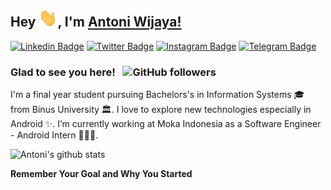 ## Hey <img  src="https://raw.githubusercontent.com/ABSphreak/ABSphreak/master/gifs/Hi.gif" width="30px">, I'm [Antoni Wijaya!](https://github.com/AntoniKwok/)

[![Linkedin Badge](https://img.shields.io/badge/-LinkedIn-0e76a8?style=flat-square&logo=Linkedin&logoColor=white)](https://www.linkedin.com/in/antoni-wijaya-kwok)
[![Twitter Badge](https://img.shields.io/badge/-Twitter-00acee?style=flat-square&logo=Twitter&logoColor=white)](https://twitter.com/antoni_kwok)
[![Instagram Badge](https://img.shields.io/badge/-Instagram-e4405f?style=flat-square&logo=Instagram&logoColor=white)](https://www.instagram.com/antoni_kwok/)
[![Telegram Badge](https://img.shields.io/badge/-Facebook-0088cc?style=flat-square&logo=Telegram&logoColor=white)](https://www.facebook.com/antoni.wijayaAI)

### Glad to see you here! &nbsp; ![GitHub followers](https://img.shields.io/github/followers/AntoniKwok?label=Follow&style=social)

I'm a final year student pursuing Bachelors's in Information Systems 🎓 from Binus University 🏛. I love to explore new technologies especially in Android ✨. I’m currently working at Moka Indonesia as a Software Engineer - Android Intern 🧑🏻‍💻.

![Antoni's github stats](https://github-readme-stats.vercel.app/api?username=AntoniKwok&show_icons=true&hide=[%22issues%22])

**Remember Your Goal and Why You Started**
